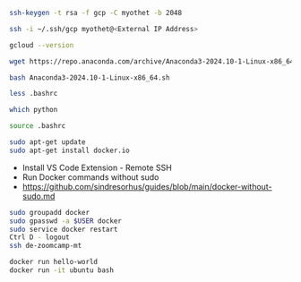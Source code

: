 ```bash
ssh-keygen -t rsa -f gcp -C myothet -b 2048
```

```bash
ssh -i ~/.ssh/gcp myothet@<External IP Address>

gcloud --version

wget https://repo.anaconda.com/archive/Anaconda3-2024.10-1-Linux-x86_64.sh

bash Anaconda3-2024.10-1-Linux-x86_64.sh

less .bashrc

which python

source .bashrc

sudo apt-get update
sudo apt-get install docker.io

```

- Install VS Code Extension - Remote SSH
- Run Docker commands without sudo
- https://github.com/sindresorhus/guides/blob/main/docker-without-sudo.md

```bash
sudo groupadd docker
sudo gpasswd -a $USER docker
sudo service docker restart
Ctrl D - logout
ssh de-zoomcamp-mt

docker run hello-world
docker run -it ubuntu bash

```
